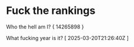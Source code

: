 # Fuck the rankings

Who the hell am I?
{ 14265898 }

What fucking year is it?
[ 2025-03-20T21:26:40Z ]
